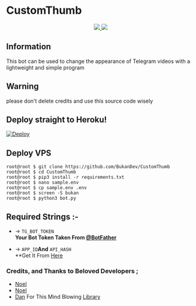 # CustomThumb

<p align="center">
  <a href="https://github.com/BukanDev/CustomThumb/stars">
    <img src="https://img.shields.io/github/stars/BukanDev/CustomThumb?style=social">

  </a>
  
  <a href="https://github.com/BukanDev/CustomThumb/fork">
    <img src="https://img.shields.io/github/forks/BukanDev/CustomThumb?label=Fork&style=social">

  </a>  
</p>

## Information

This bot can be used to change the appearance of Telegram videos with a lightweight and simple program

## Warning

please don't delete credits and use this source code wisely

## Deploy straight to Heroku!

[![Deploy](https://www.herokucdn.com/deploy/button.svg)](https://heroku.com/deploy?template=https://github.com/BukanDev/CustomThumb)

## Deploy VPS

```console
root@root $ git clone https://github.com/BukanDev/CustomThumb
root@root $ cd CustomThumb
root@root $ pip3 install -r requirements.txt
root@root $ nano sample.env 
root@root $ cp sample.env .env
root@root $ screen -S bukan
root@root $ python3 bot.py
```

## Required Strings :-

* -> `TG_BOT_TOKEN`<br> **Your Bot Token Taken From [@BotFather](https://t.me/botfather)**


* -> `APP_ID`__And__ `API_HASH`<br>**Get It From [Here](http://www.my.telegram.org)

### Credits, and Thanks to Beloved Developers ;

* [Noel](https://t.me/pySmartDL)
* [Noel](https://github.com/jokokendi)
* [Dan](https://github.com/delivrance) For This Mind Blowing [Library](https://github.com/pyrogram/pyrogram)
